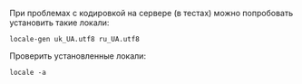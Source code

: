 При проблемах с кодировкой на сервере (в тестах) можно попробовать установить такие локали:

    locale-gen uk_UA.utf8 ru_UA.utf8

Проверить установленные локали:

    locale -a